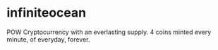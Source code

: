 # infiniteocean
POW Cryptocurrency with an everlasting supply. 4 coins minted every minute, of everyday, forever.
